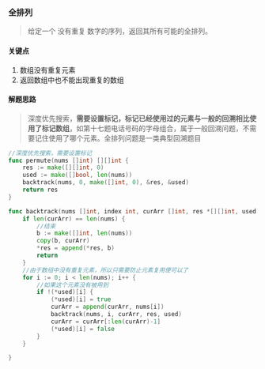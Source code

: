 ### 全排列
> 给定一个 没有重复 数字的序列，返回其所有可能的全排列。
#### 关键点
1. 数组没有重复元素
2. 返回数组中也不能出现重复的数组

#### 解题思路
> 深度优先搜索，**需要设置标记，标记已经使用过的元素与一般的回溯相比使用了标记数组**，如第十七题电话号码的字母组合，属于一般回溯问题，不需要记住使用了哪个元素。全排列问题是一类典型回溯题目

```go
//深度优先搜索，需要设置标记
func permute(nums []int) [][]int {
	res := make([][]int, 0)
	used := make([]bool, len(nums))
	backtrack(nums, 0, make([]int, 0), &res, &used)
	return res
}

func backtrack(nums []int, index int, curArr []int, res *[][]int, used *[]bool) {
	if len(curArr) == len(nums) {
		//结束
		b := make([]int, len(nums))
		copy(b, curArr)
		*res = append(*res, b)
		return
	}
	//由于数组中没有重复元素，所以只需要防止元素复用便可以了
	for i := 0; i < len(nums); i++ {
		//如果这个元素没有被用到
		if !(*used)[i] {
			(*used)[i] = true
			curArr = append(curArr, nums[i])
			backtrack(nums, i, curArr, res, used)
			curArr = curArr[:len(curArr)-1]
			(*used)[i] = false
		}
	}

}
